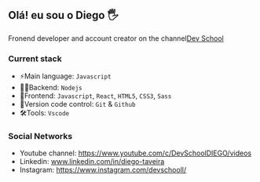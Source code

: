 ## Olá! eu sou o Diego  🖐️

Fronend developer and account creator on the channel[Dev School](https://www.youtube.com/c/DevSchoolDIEGO/videos)

### Current stack
- ⚡️Main language: `Javascript`
- 👨‍💻Backend: `Nodejs`
- 🚀Frontend: `Javascript`, `React`, `HTML5`, `CSS3`, `Sass`
- 🔧Version code control: `Git` & `Github`
- 🛠Tools: `Vscode`

### Social Networks
- Youtube channel: https://www.youtube.com/c/DevSchoolDIEGO/videos
- Linkedin: www.linkedin.com/in/diego-taveira
- Instagram: https://www.instagram.com/devschooll/

